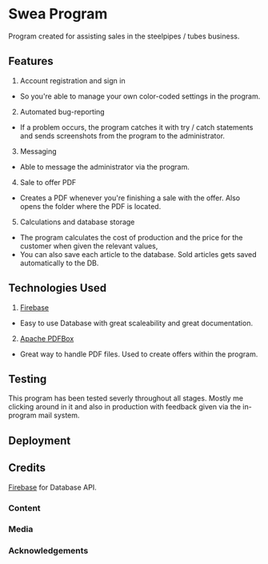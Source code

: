 # Swea Program
Program created for assisting sales in the steelpipes / tubes business.

## Features
1. Account registration and sign in
* So you're able to manage your own color-coded settings in the program.
2. Automated bug-reporting
* If a problem occurs, the program catches it with try / catch statements and sends screenshots from the program to the administrator.
3. Messaging
* Able to message the administrator via the program.
4. Sale to offer PDF
* Creates a PDF whenever you're finishing a sale with the offer. Also opens the folder where the PDF is located.
5. Calculations and database storage
* The program calculates the cost of production and the price for the customer when given the relevant values,
* You can also save each article to the database. Sold articles gets saved automatically to the DB.

## Technologies Used
1. [Firebase](https://firebase.google.com/)
* Easy to use Database with great scaleability and great documentation.
2. [Apache PDFBox](https://pdfbox.apache.org/)
* Great way to handle PDF files. Used to create offers within the program.

## Testing
This program has been tested severly throughout all stages. Mostly me clicking around in it and also in production with feedback given via the in-program mail system. 

## Deployment

## Credits
[Firebase](https://firebase.google.com/) for Database API.

### Content

### Media

### Acknowledgements
